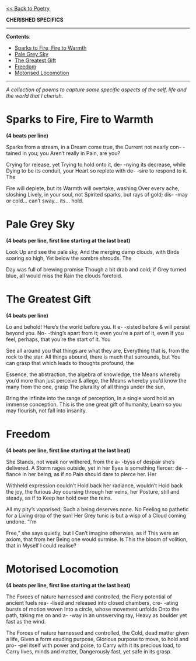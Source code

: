 [<< Back to Poetry](https://pranigopu.github.io/art/poetry)

**CHERISHED SPECIFICS**

---

**Contents**:

- [Sparks to Fire, Fire to Warmth](#sparks-to-fire-fire-to-warmth)
- [Pale Grey Sky](#pale-grey-sky)
- [The Greatest Gift](#the-greatest-gift)
- [Freedom](#freedom)
- [Motorised Locomotion](#motorised-locomotion)

---

_A collection of poems to capture some specific aspects of the self, life and the world that I cherish._

# Sparks to Fire, Fire to Warmth
**(4 beats per line)**

Sparks from a stream, in a
Dream come true, the
Current not nearly con-
-tained in you; you
Aren’t really in
Pain, are you?

Crying for release, yet
Trying to hold onto it, de-
-nying its decrease, while
Dying to be its conduit, your
Heart so replete with de-
-sire to respond to it. The

Fire will deplete, but its
Warmth will overtake, washing
Over every ache, sloshing
Lively, in your soul, not
Spirited sparks, but rays of gold; dis-
-may or cold… can’t sway… its… hold.

# Pale Grey Sky
**(4 beats per line, first line starting at the last beat)**

Look
Up and see the pale sky,
And the merging damp clouds, with
Birds soaring so high,
Yet below the sombre shrouds. The

Day was full of brewing promise
Though a bit drab and cold; if
Grey turned blue, all would miss the
Rain the clouds foretold.

# The Greatest Gift
**(4 beats per line)**

Lo and behold! Here’s the world before you. It e-
-xisted before & will persist beyond you. No-
-thing’s apart from it; even you’re a part of it, even
If you feel, perhaps, that you’re the start of it. You

See all around you that things are what they are,
Everything that is, from the rock to the star.
All things abound, there is much that surrounds, but
You can grasp that which leads to thoughts profound, the

Essence, the abstraction, the algebra of knowledge, the
Means whereby you’d more than just perceive & allege, the
Means whereby you’d know the many from the one, grasp
The plurality of all things under the sun,

Bring the infinite into the range of perception,
In a single word hold an immense conception.
This is the one great gift of humanity,
Learn so you may flourish, not fall into insanity.

# Freedom
**(4 beats per line, first line starting at the last beat)**

She
Stands, not weak nor withered, from the a-
-byss of despair she’s delivered. A
Storm rages outside, yet in her
Eyes is something fiercer: de-
-fiance in her being, as if no
Pain should dare to pierce her. Her

Withheld expression couldn’t
Hold back her radiance, wouldn’t
Hold back the joy, the furious
Joy coursing through her veins, her
Posture, still and steady, as if to
Keep her hold over the reins.

All my pity’s vaporised;
Such a being deserves none. No
Feeling so pathetic for a
Living drop of the sun! Her
Grey tunic is but a wisp of a
Cloud coming undone. “I’m

Free,” she says quietly, but I
Can’t imagine otherwise, as if
This were an axiom, that from her
Being one would surmise. Is
This the bloom of volition, that in
Myself I could realise?

# Motorised Locomotion
**(4 beats per line, first line starting at the last beat)**

The
Forces of nature harnessed and controlled, the
Fiery potential of ancient fuels rea-
-lised and released into closed chambers, cre-
-ating bursts of motion woven
Into a circle, whose movement unfolds
Onto the path, taking me on and a-
-way in an unswerving ray,
Heavy as boulder yet fast as the wind.

The
Forces of nature harnessed and controlled, the
Cold, dead matter given a life,
Given a form exuding purpose,
Glorious purpose to move, to hold and pro-
-pel itself with power and poise, to
Carry with it its precious load, to
Carry lives, minds and matter,
Dangerously fast, yet safe in its grasp.